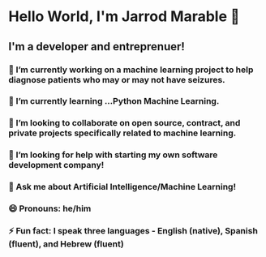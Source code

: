 # Hello World, I'm Jarrod Marable 👋

## I'm a developer and entreprenuer!


### 🔭 I’m currently working on a machine learning project to help diagnose patients who may or may not have seizures.
### 🌱 I’m currently learning ...Python Machine Learning.
### 👯 I’m looking to collaborate on open source, contract, and private projects specifically related to machine learning.
### 🤔 I’m looking for help with starting my own software development company!
### 💬 Ask me about Artificial Intelligence/Machine Learning!
### 😄 Pronouns: he/him
### ⚡ Fun fact: I speak three languages - English (native), Spanish (fluent), and Hebrew (fluent)

<!--
**j-marable/j-marable** is a ✨ _special_ ✨ repository because its `README.md` (this file) appears on your GitHub profile.

Here are some ideas to get you started:

### 🔭 I’m currently working on ...a machine learning project to help diagnose patients who may or may not have seizures.
### 🌱 I’m currently learning ...Python Machine Learning.
### 👯 I’m looking to collaborate on ...open source, contract, and private projects specifically related to machine learning.
### 🤔 I’m looking for help with ...starting my own software development company!
### 💬 Ask me about ...Artificial Intelligence/Machine Learning!
- 📫 How to reach me: ...
### 😄 Pronouns: ...he/him
### ⚡ Fun fact: ...I speak three languages - English (native), Spanish (fluent), and Hebrew (fluent)
-->
